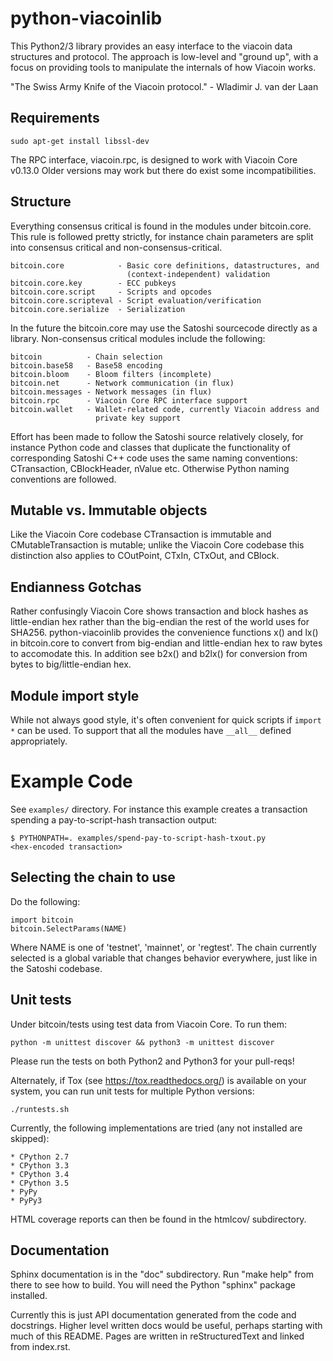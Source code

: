 # python-viacoinlib

This Python2/3 library provides an easy interface to the viacoin data
structures and protocol. The approach is low-level and "ground up", with a
focus on providing tools to manipulate the internals of how Viacoin works.

"The Swiss Army Knife of the Viacoin protocol." - Wladimir J. van der Laan


## Requirements

    sudo apt-get install libssl-dev

The RPC interface, viacoin.rpc, is designed to work with Viacoin Core v0.13.0
Older versions may work but there do exist some incompatibilities.


## Structure

Everything consensus critical is found in the modules under bitcoin.core. This
rule is followed pretty strictly, for instance chain parameters are split into
consensus critical and non-consensus-critical.

    bitcoin.core            - Basic core definitions, datastructures, and
                              (context-independent) validation
    bitcoin.core.key        - ECC pubkeys
    bitcoin.core.script     - Scripts and opcodes
    bitcoin.core.scripteval - Script evaluation/verification
    bitcoin.core.serialize  - Serialization

In the future the bitcoin.core may use the Satoshi sourcecode directly as a
library. Non-consensus critical modules include the following:

    bitcoin          - Chain selection
    bitcoin.base58   - Base58 encoding
    bitcoin.bloom    - Bloom filters (incomplete)
    bitcoin.net      - Network communication (in flux)
    bitcoin.messages - Network messages (in flux)
    bitcoin.rpc      - Viacoin Core RPC interface support
    bitcoin.wallet   - Wallet-related code, currently Viacoin address and
                       private key support

Effort has been made to follow the Satoshi source relatively closely, for
instance Python code and classes that duplicate the functionality of
corresponding Satoshi C++ code uses the same naming conventions: CTransaction,
CBlockHeader, nValue etc. Otherwise Python naming conventions are followed.


## Mutable vs. Immutable objects

Like the Viacoin Core codebase CTransaction is immutable and
CMutableTransaction is mutable; unlike the Viacoin Core codebase this
distinction also applies to COutPoint, CTxIn, CTxOut, and CBlock.


## Endianness Gotchas

Rather confusingly Viacoin Core shows transaction and block hashes as
little-endian hex rather than the big-endian the rest of the world uses for
SHA256. python-viacoinlib provides the convenience functions x() and lx() in
bitcoin.core to convert from big-endian and little-endian hex to raw bytes to
accomodate this. In addition see b2x() and b2lx() for conversion from bytes to
big/little-endian hex.


## Module import style

While not always good style, it's often convenient for quick scripts if
`import *` can be used. To support that all the modules have `__all__` defined
appropriately.


# Example Code

See `examples/` directory. For instance this example creates a transaction
spending a pay-to-script-hash transaction output:

    $ PYTHONPATH=. examples/spend-pay-to-script-hash-txout.py
    <hex-encoded transaction>


## Selecting the chain to use

Do the following:

    import bitcoin
    bitcoin.SelectParams(NAME)

Where NAME is one of 'testnet', 'mainnet', or 'regtest'. The chain currently
selected is a global variable that changes behavior everywhere, just like in
the Satoshi codebase.


## Unit tests

Under bitcoin/tests using test data from Viacoin Core. To run them:

    python -m unittest discover && python3 -m unittest discover

Please run the tests on both Python2 and Python3 for your pull-reqs!

Alternately, if Tox (see https://tox.readthedocs.org/) is available on your
system, you can run unit tests for multiple Python versions:

    ./runtests.sh

Currently, the following implementations are tried (any not installed are
skipped):

    * CPython 2.7
    * CPython 3.3
    * CPython 3.4
    * CPython 3.5
    * PyPy
    * PyPy3

HTML coverage reports can then be found in the htmlcov/ subdirectory.

## Documentation

Sphinx documentation is in the "doc" subdirectory. Run "make help" from there
to see how to build. You will need the Python "sphinx" package installed.

Currently this is just API documentation generated from the code and
docstrings. Higher level written docs would be useful, perhaps starting with
much of this README. Pages are written in reStructuredText and linked from
index.rst.
